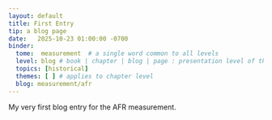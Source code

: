 ```yaml
---
layout: default
title: First Entry
tip: a blog page
date:   2025-10-23 01:00:00 -0700
binder:
  tome:  measurement  # a single word common to all levels
  level: blog # book | chapter | blog | page : presentation level of this file.
  topics: [historical]
  themes: [ ] # applies to chapter level
  blog: measurement/afr
---
```


My very first blog entry for the AFR measurement.
